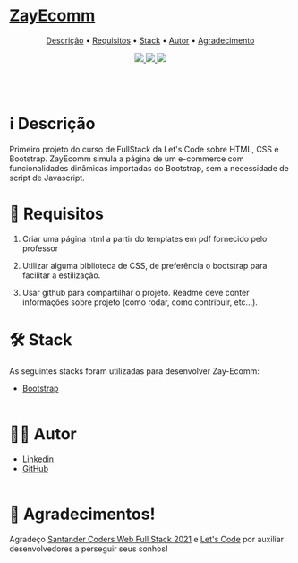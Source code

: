 # [ZayEcomm](https://rolucchesi.github.io/ZayEcomm/)

<p align="center">
 <a href="# # ℹ️ Descrição">Descrição</a> • 
 <a href="# 🔗 Requisitos">Requisitos</a> • 
 <a href="# 🛠 Stack">Stack</a> • 
 <a href="# 👨‍💻 Autor">Autor</a> • 
 <a href="# 👏 Agradecimentos!">Agradecimento</a>
</p>

<p align="center">
<a href="https://www.linkedin.com/in/rodrigolucchesi/">
<img src="https://img.shields.io/static/v1?label=DEVELOPER&message=Rodrigo%20Lucchesi&color=7159c1&style=for-the-badge&logo="/>
</a>
<a href="https://rolucchesi.github.io/ZayEcomm/">
<img src="https://img.shields.io/static/v1?label=HOST&message=GITPAGES&color=7159c1&style=for-the-badge&logo="/>
</a>
<a>
<img src="https://img.shields.io/static/v1?label=LICENSE&message=MIT&color=7159c1&style=for-the-badge&logo="/>
</a>
</p>
<br><br>


# ℹ️ Descrição

 Primeiro projeto do curso de FullStack da Let's Code sobre HTML, CSS e Bootstrap. ZayEcomm simula a página de um e-commerce com funcionalidades dinâmicas importadas do Bootstrap, sem a necessidade de script de Javascript. 

# 🔗 Requisitos

1. Criar uma página html a partir do templates em pdf fornecido pelo professor

2. Utilizar alguma biblioteca de CSS, de preferência o bootstrap para facilitar a estilização.

3. Usar github para compartilhar o projeto. Readme deve conter informações sobre projeto (como rodar, como contribuir, etc...).

# 🛠 Stack

As seguintes stacks foram utilizadas para desenvolver Zay-Ecomm:

-   [Bootstrap](https://getbootstrap.com/)
    <br><br>

# 👨‍💻 Autor

-   [Linkedin](https://www.linkedin.com/in/rodrigolucchesi/)
-   [GitHub](https://github.com/rolucchesi/)
    <br><br>

# 👏 Agradecimentos!

Agradeço [Santander Coders Web Full Stack 2021](https://app.becas-santander.com/en/program/bolsas-santander-tecnologia-santander-coders-web-full-stack-2021) e [Let's Code](https://letscode.com.br/) por auxiliar desenvolvedores a perseguir seus sonhos!

